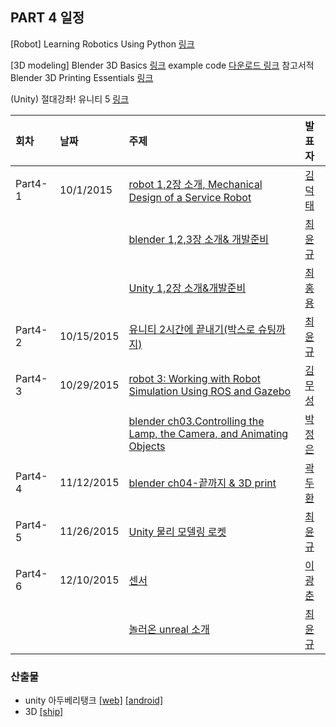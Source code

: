 ## PART 4 일정
[Robot] Learning Robotics Using Python [링크](http://bookzz.org/book/2555309/f42972)

[3D modeling] Blender 3D Basics [링크](http://it-ebooks.info/book/4735/)  example code [다운로드 링크](https://drive.google.com/open?id=0Bx2HRnvXDiZ5ekZLcXA3UmxEcTQ)
참고서적 Blender 3D Printing Essentials [링크](http://file.allitebooks.com/20150625/Blender%203D%20Printing%20Essentials.pdf)

(Unity) 절대강좌! 유니티 5  [링크](http://www.yes24.com/24/goods/18848915)

|회차	    |날짜	   |주제	                                                    |발표자	|
|:---	    |:---	   |:---	                                                    |:---	|
|Part4-1    |10/1/2015  |[robot 1,2장 소개, Mechanical Design of a Service Robot](/doc/part4/d01.md) |[김덕태](https://www.facebook.com/deogtae)  |
|            |           |[blender 1,2,3장 소개& 개발준비](/doc/part4/d01.md) |[최윤규](https://www.facebook.com/yunkyu.choi.56)  |
|            |           |[Unity 1,2장 소개&개발준비](/doc/part4/d01.md)  |[최홍용](https://www.facebook.com/profile.php?id=100000171922391)  |
|Part4-2    |10/15/2015  |[유니티 2시간에 끝내기(박스로 슈팅까지)](/doc/part4/d02.md) |[최윤규](https://www.facebook.com/yunkyu.choi.56)  |
|Part4-3    |10/29/2015  |[robot 3: Working with Robot Simulation Using ROS and Gazebo](/doc/part4/d03.md)|[김무성](https://www.facebook.com/moodern) |
|            |           |[blender ch03.Controlling the Lamp, the Camera, and Animating Objects](/doc/part4/d03.md) |[박정은](https://www.facebook.com/neuroncities)  |
|Part4-4    |11/12/2015  |[blender ch04-끝까지  & 3D print](/doc/part4/d04.md) |[곽두환](https://www.facebook.com/kozazz) |
|Part4-5    |11/26/2015  |[Unity 물리 모델링 로켓](/doc/part4/d05.md) |[최윤규](https://www.facebook.com/yunkyu.choi.56)  |
|Part4-6    |12/10/2015  |[센서](/doc/part4/d06.md) |[이광춘](https://www.facebook.com/statkclee) |
|           |            |[놀러온 unreal 소개](/doc/part4/d06.md) |[최윤규](https://www.facebook.com/yunkyu.choi.56)  |

### 산출물
- unity 아두베리탱크 [[web]](http://arduberryspin.github.io/doc/part4/unity/tank_web.html)  [[android]](https://play.google.com/store/apps/details?id=com.dubu.unity.tank)
- 3D [[ship]](http://www.thingiverse.com/thing:1039552)
